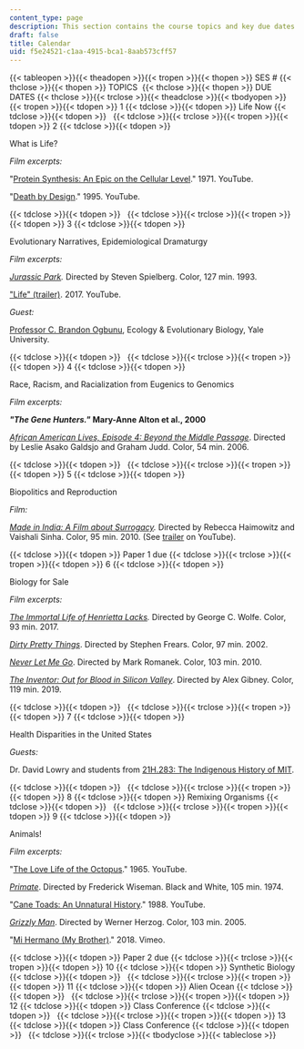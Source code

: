 ```yaml
---
content_type: page
description: This section contains the course topics and key due dates.
draft: false
title: Calendar
uid: f5e24521-c1aa-4915-bca1-8aab573cff57
---
```

{{< tableopen >}}{{< theadopen >}}{{< tropen >}}{{< thopen >}}
SES #
{{< thclose >}}{{< thopen >}}
TOPICS 
{{< thclose >}}{{< thopen >}}
DUE DATES
{{< thclose >}}{{< trclose >}}{{< theadclose >}}{{< tbodyopen >}}{{< tropen >}}{{< tdopen >}}
1
{{< tdclose >}}{{< tdopen >}}
Life Now
{{< tdclose >}}{{< tdopen >}}
 
{{< tdclose >}}{{< trclose >}}{{< tropen >}}{{< tdopen >}}
2
{{< tdclose >}}{{< tdopen >}}

What is Life?

*Film excerpts:*

"[Protein Synthesis: An Epic on the Cellular Level](https://www.youtube.com/watch?v=u9dhO0iCLww)." 1971. YouTube.

"[Death by Design](https://www.youtube.com/watch?v=4NytzTLnyKM)." 1995. YouTube.

{{< tdclose >}}{{< tdopen >}}
 
{{< tdclose >}}{{< trclose >}}{{< tropen >}}{{< tdopen >}}
3
{{< tdclose >}}{{< tdopen >}}

Evolutionary Narratives, Epidemiological Dramaturgy

*Film excerpts:*

[*Jurassic Park*](https://www.imdb.com/title/tt0107290/?ref_=fn_al_tt_0)*.* Directed by Steven Spielberg. Color, 127 min. 1993.

["Life" (trailer)](https://www.youtube.com/watch?v=LeLsJfGmY_Y). 2017. YouTube.

*Guest:*

[Professor C. Brandon Ogbunu](https://fas.yale.edu/book/new-ladder-faculty-2020-2021/c-brandon-ogbunu), Ecology & Evolutionary Biology, Yale University.

{{< tdclose >}}{{< tdopen >}}
 
{{< tdclose >}}{{< trclose >}}{{< tropen >}}{{< tdopen >}}
4
{{< tdclose >}}{{< tdopen >}}

Race, Racism, and Racialization from Eugenics to Genomics

*Film excerpts:*

***"The Gene Hunters."*** **Mary-Anne Alton et al., 2000**

[*African American Lives, Episode 4: Beyond the Middle Passage*](https://www.imdb.com/title/tt1075422/?ref_=ttep_ep4). Directed by Leslie Asako Galdsjo and Graham Judd. Color, 54 min. 2006.

{{< tdclose >}}{{< tdopen >}}
 
{{< tdclose >}}{{< trclose >}}{{< tropen >}}{{< tdopen >}}
5
{{< tdclose >}}{{< tdopen >}}

Biopolitics and Reproduction

*Film:*

[*Made in India: A Film about Surrogacy*](https://www.imdb.com/title/tt1505349/?ref_=nv_sr_srsg_2)*.* Directed by Rebecca Haimowitz and Vaishali Sinha. Color, 95 min. 2010. (See [trailer](https://www.youtube.com/watch?v=-uqBP17ZERQ) on YouTube).

{{< tdclose >}}{{< tdopen >}}
Paper 1 due
{{< tdclose >}}{{< trclose >}}{{< tropen >}}{{< tdopen >}}
6
{{< tdclose >}}{{< tdopen >}}

Biology for Sale

*Film excerpts:*

[*The Immortal Life of Henrietta Lacks*](https://www.imdb.com/title/tt5686132/)*.* Directed by George C. Wolfe. Color, 93 min. 2017.

[*Dirty Pretty Things*](https://www.imdb.com/title/tt0301199/?ref_=nv_sr_srsg_0). Directed by Stephen Frears. Color, 97 min. 2002.

[*Never Let Me Go*](https://www.imdb.com/title/tt1334260/?ref_=nv_sr_srsg_0). Directed by Mark Romanek. Color, 103 min. 2010.

[*The Inventor: Out for Blood in Silicon Valley*](https://www.imdb.com/title/tt8488126/?ref_=fn_al_tt_0). Directed by Alex Gibney. Color, 119 min. 2019.

{{< tdclose >}}{{< tdopen >}}
 
{{< tdclose >}}{{< trclose >}}{{< tropen >}}{{< tdopen >}}
7
{{< tdclose >}}{{< tdopen >}}

Health Disparities in the United States

*Guests:*

Dr. David Lowry and students from [21H.283: The Indigenous History of MIT](https://history.mit.edu/subjects/the-indigenous-history-of-mit/).

{{< tdclose >}}{{< tdopen >}}
 
{{< tdclose >}}{{< trclose >}}{{< tropen >}}{{< tdopen >}}
8
{{< tdclose >}}{{< tdopen >}}
Remixing Organisms
{{< tdclose >}}{{< tdopen >}}
 
{{< tdclose >}}{{< trclose >}}{{< tropen >}}{{< tdopen >}}
9
{{< tdclose >}}{{< tdopen >}}

Animals!

*Film excerpts:*

"[The Love Life of the Octopus](https://www.youtube.com/watch?v=Puwf5sjQ8Jg)." 1965. YouTube.

[*Primate*](https://www.imdb.com/title/tt0072032/?ref_=fn_al_tt_3). Directed by Frederick Wiseman. Black and White, 105 min. 1974.

"[Cane Toads: An Unnatural History](https://www.youtube.com/watch?v=6SBLf1tsoaw)." 1988. YouTube.

[*Grizzly Man*](https://www.imdb.com/title/tt0427312/?ref_=fn_al_tt_0). Directed by Werner Herzog. Color, 103 min. 2005.

"[Mi Hermano (My Brother)](https://vimeo.com/231316491)." 2018. Vimeo.

{{< tdclose >}}{{< tdopen >}}
Paper 2 due
{{< tdclose >}}{{< trclose >}}{{< tropen >}}{{< tdopen >}}
10
{{< tdclose >}}{{< tdopen >}}
Synthetic Biology
{{< tdclose >}}{{< tdopen >}}
 
{{< tdclose >}}{{< trclose >}}{{< tropen >}}{{< tdopen >}}
11
{{< tdclose >}}{{< tdopen >}}
Alien Ocean
{{< tdclose >}}{{< tdopen >}}
 
{{< tdclose >}}{{< trclose >}}{{< tropen >}}{{< tdopen >}}
12
{{< tdclose >}}{{< tdopen >}}
Class Conference
{{< tdclose >}}{{< tdopen >}}
 
{{< tdclose >}}{{< trclose >}}{{< tropen >}}{{< tdopen >}}
13
{{< tdclose >}}{{< tdopen >}}
Class Conference
{{< tdclose >}}{{< tdopen >}}
 
{{< tdclose >}}{{< trclose >}}{{< tbodyclose >}}{{< tableclose >}}
